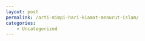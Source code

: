 ```yaml
---
layout: post
permalink: /arti-mimpi-hari-kiamat-menurut-islam/
categories:
    - Uncategorized
---
```


